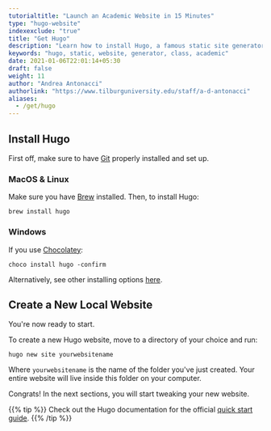 ```yaml
---
tutorialtitle: "Launch an Academic Website in 15 Minutes"
type: "hugo-website"
indexexclude: "true"
title: "Get Hugo"
description: "Learn how to install Hugo, a famous static site generator."
keywords: "hugo, static, website, generator, class, academic"
date: 2021-01-06T22:01:14+05:30
draft: false
weight: 11
author: "Andrea Antonacci"
authorlink: "https://www.tilburguniversity.edu/staff/a-d-antonacci"
aliases:
  - /get/hugo
---
```


## Install Hugo

First off, make sure to have [Git](/get/git) properly installed and set up.

### MacOS & Linux

Make sure you have [Brew](/building-blocks/configure-your-computer/automation-and-workflows/commandline/#mac-users) installed. Then, to install Hugo:

```
brew install hugo
```

### Windows

If you use [Chocolatey](https://chocolatey.org):

```
choco install hugo -confirm
```

Alternatively, see other installing options [here](https://gohugo.io/getting-started/installing).

## Create a New Local Website

You're now ready to start.

To create a new Hugo website, move to a directory of your choice and run:
```
hugo new site yourwebsitename
```
Where `yourwebsitename` is the name of the folder you've just created. Your entire website will live inside this folder on your computer.

Congrats! In the next sections, you will start tweaking your new website.

{{% tip %}}
Check out the Hugo documentation for the official [quick start guide](https://gohugo.io/getting-started/quick-start/).
{{% /tip %}}
